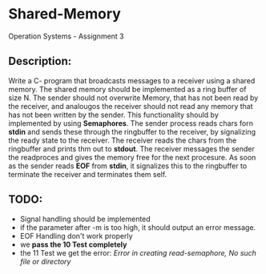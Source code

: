 # Shared-Memory
Operation Systems - Assignment 3

## Description:
Write a C- program that broadcasts messages to a receiver using a shared memory. The shared memory should be implemented as a ring buffer of size N.
The sender should not overwrite Memory, that has not been read by the receiver, and analougos the receiver should not read any memory that has not been written by the sender. This functionality should by implemented by using **Semaphores**.
The sender process reads chars forn **stdin** and sends these through the ringbuffer to the receiver, by signalizing the ready state to the receiver. The receiver reads the chars from the ringbuffer and prints thm out to **stdout**. The receiver messages the sender the readproces and gives the memory free for the next procesure.
As soon as the sender reads **EOF** from **stdin**, it signalizes this to the ringbuffer to terminate the receiver and terminates them self.

## TODO:
* Signal handling should be implemented
* if the parameter after -m is too high, it should output an error message.
* EOF Handling don't work properly
* we **pass the 10 Test completely**
* the 11 Test we get the error: _Error in creating read-semaphore, No such file or directory_ 
